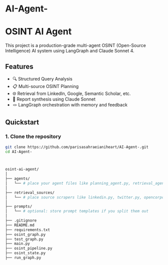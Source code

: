 # AI-Agent-
# OSINT AI Agent

This project is a production-grade multi-agent OSINT (Open-Source Intelligence) AI system using LangGraph and Claude Sonnet 4.

## Features
- 🔍 Structured Query Analysis
- 📋 Multi-source OSINT Planning
- 🌐 Retrieval from LinkedIn, Google, Semantic Scholar, etc.
- 🧠 Report synthesis using Claude Sonnet
- 🪢 LangGraph orchestration with memory and feedback

## Quickstart

### 1. Clone the repository
```bash
git clone https://github.com/parisasahraeianiheart/AI-Agent-.git
cd AI-Agent-



osint-ai-agent/
│
├── agents/
│   └── # place your agent files like planning_agent.py, retrieval_agent.py, etc.
│
├── retrieval_sources/
│   └── # place source scrapers like linkedin.py, twitter.py, opencorporates.py, etc.
│
├── prompts/
│   └── # optional: store prompt templates if you split them out
│
├── .gitignore
├── README.md
├── requirements.txt
├── osint_graph.py
├── test_graph.py
├── main.py
├── osint_pipeline.py
├── osint_state.py
├── run_graph.py
